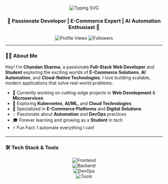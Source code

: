 <div align="center">
  <img src="https://readme-typing-svg.herokuapp.com?font=Fira+Code&size=32&duration=2800&pause=2000&color=A855F7&center=true&vCenter=true&width=600&lines=Hi+there!+👋+I'm+Chandan+V+Sharma;Full+Stack+Developer+🚀;AI+Automation+Enthusiast+🤖;Building+Digital+Solutions+💡" alt="Typing SVG" />
</div>

<h3 align="center">🌟 Passionate Developer | E-Commerce Expert | AI Automation Enthusiast 🌟</h3>

<p align="center">
  <img src="https://komarev.com/ghpvc/?username=chandanvsharma00&label=Profile%20Views&color=blueviolet&style=for-the-badge" alt="Profile Views" />
  <img src="https://img.shields.io/github/followers/chandanvsharma00?style=for-the-badge&color=blueviolet" alt="Followers" />
</p>

---

### 👨‍💻 About Me

Hey! I'm **Chandan Sharma**, a passionate **Full-Stack Web Developer** and **Student** exploring the exciting worlds of **E-Commerce Solutions**, **AI Automation**, and **Cloud-Native Technologies**. I love building scalable, modern applications that solve real-world problems.

- 🔭 Currently working on cutting-edge projects in **Web Development** & **Microservices**
- 🌱 Exploring **Kubernetes**, **AI/ML**, and **Cloud Technologies**
- 🛒 Specialized in **E-Commerce Platforms** and **Digital Solutions**
- 💡 Passionate about **Automation** and **DevOps** practices
- 🎓 Forever learning and growing as a **Student** in tech
- ⚡ Fun Fact: I automate everything I can!

---

### 🛠️ Tech Stack & Tools

<p align="center">
  <img src="https://skillicons.dev/icons?i=js,ts,nodejs,react,nextjs,html,css,tailwind" alt="Frontend" />
  <br />
  <img src="https://skillicons.dev/icons?i=express,mongodb,postgres,mysql,redis,graphql" alt="Backend" />
  <br />
  <img src="https://skillicons.dev/icons?i=docker,kubernetes,aws,gcp,git,github,nginx" alt="DevOps" />
  <br />
  <img src="https://skillicons.dev/icons?i=python,tensorflow,pytorch,vscode,postman,figma" alt="Tools" />
</p>
